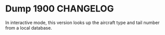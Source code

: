 
Dump 1900 CHANGELOG
===

In interactive mode, this version looks up the aircraft type and tail number from a local database.
